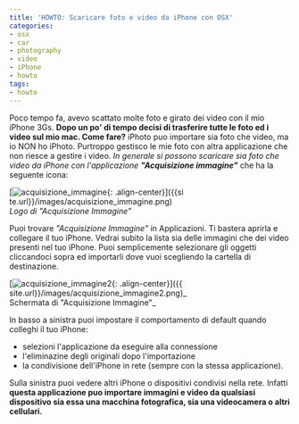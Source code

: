 ```yaml
---
title: 'HOWTO: Scaricare foto e video da iPhone con OSX'
categories:
- osx
- car
- photography
- video
- iPhone
- howto
tags:
- howto
---
```

Poco tempo fa, avevo scattato molte foto e girato dei video con il mio iPhone
3Gs. **Dopo un po' di tempo decisi di trasferire tutte le foto ed i video sul
mio mac. Come fare?** iPhoto puo importare sia foto che video, ma io NON ho
iPhoto. Purtroppo gestisco le mie foto con altra applicazione che non riesce a
gestire i video. _In generale si possono scaricare sia foto che video da
iPhone con l'applicazione **"Acquisizione immagine"**_ che ha la seguente
icona:

[![acquisizione_immagine]({{site.url}}/images/acquisizione_immagine.png){: .align-center}]({{si
te.url}}/images/acquisizione_immagine.png)  
_Logo di "Acquisizione Immagine"_

Puoi trovare _"Acquisizione Immagine"_ in Applicazioni. Ti bastera aprirla e
collegare il tuo iPhone. Vedrai subito la lista sia delle immagini che dei
video presenti nel tuo iPhone. Puoi semplicemente selezionare gli oggetti
cliccandoci sopra ed importarli dove vuoi scegliendo la cartella di
destinazione.

[![acquisizione_immagine2]({{site.url}}/images/acquisizione_immagine2.png){: .align-center}]({{
site.url}}/images/acquisizione_immagine2.png)_  
Schermata di "Acquisizione Immagine"_

In basso a sinistra puoi impostare il comportamento di default quando colleghi
il tuo iPhone:

  * selezioni l'applicazione da eseguire alla connessione
  * l'eliminazine degli originali dopo l'importazione
  * la condivisione dell'iPhone in rete (sempre con la stessa applicazione).
  

  
Sulla sinistra puoi vedere altri iPhone o dispositivi condivisi nella rete.
Infatti **questa applicazione puo importare immagini e video da qualsiasi
dispositivo sia essa una macchina fotografica, sia una videocamera o altri
cellulari.**


